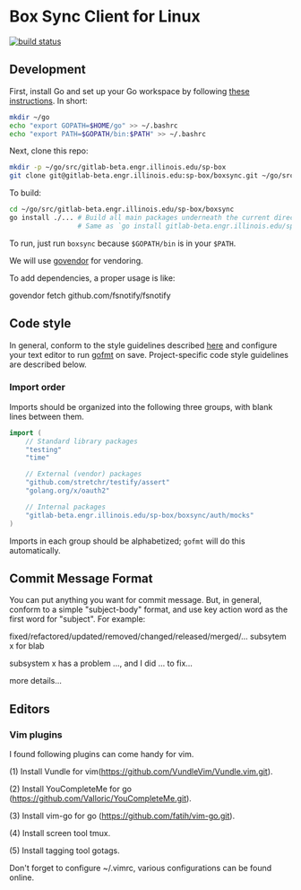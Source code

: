 # Box Sync Client for Linux

[![build status](https://gitlab.engr.illinois.edu/sp-box/boxsync/badges/master/build.svg)](https://gitlab.engr.illinois.edu/sp-box/boxsync/commits/master)

## Development

First, install Go and set up your Go workspace by following [these instructions](https://golang.org/doc/code.html). In short:

```bash
mkdir ~/go
echo "export GOPATH=$HOME/go" >> ~/.bashrc
echo "export PATH=$GOPATH/bin:$PATH" >> ~/.bashrc
```

Next, clone this repo:

```bash
mkdir -p ~/go/src/gitlab-beta.engr.illinois.edu/sp-box
git clone git@gitlab-beta.engr.illinois.edu:sp-box/boxsync.git ~/go/src/gitlab-beta.engr.illinois.edu/sp-box/boxsync
```

To build:

```bash
cd ~/go/src/gitlab-beta.engr.illinois.edu/sp-box/boxsync
go install ./... # Build all main packages underneath the current directory and install in $GOPATH/bin
                 # Same as `go install gitlab-beta.engr.illinois.edu/sp-box/boxsync/cmd/boxsync` in this case
```

To run, just run `boxsync` because `$GOPATH/bin` is in your `$PATH`.

We will use [govendor](https://github.com/kardianos/govendor) for vendoring.

To add dependencies, a proper usage is like:

govendor fetch github.com/fsnotify/fsnotify

## Code style

In general, conform to the style guidelines described [here](https://github.com/golang/go/wiki/CodeReviewComments) and configure your text editor to run [gofmt](https://golang.org/cmd/gofmt/) on save. Project-specific code style guidelines are described below.

### Import order

Imports should be organized into the following three groups, with blank lines between them.

```go
import (
    // Standard library packages
    "testing"
    "time"

    // External (vendor) packages
    "github.com/stretchr/testify/assert"
    "golang.org/x/oauth2"

    // Internal packages
    "gitlab-beta.engr.illinois.edu/sp-box/boxsync/auth/mocks"
)
```

Imports in each group should be alphabetized; `gofmt` will do this automatically.

## Commit Message Format
You can put anything you want for commit message. But, in general, conform to a simple "subject-body" format, and use key action word as the first word for "subject". For example:

fixed/refactored/updated/removed/changed/released/merged/...  subsytem x for blab

subsystem x has a problem ..., and I did ... to fix...

more details...

## Editors
### Vim plugins
I found following plugins can come handy for vim.

(1) Install Vundle for vim(https://github.com/VundleVim/Vundle.vim.git).

(2) Install YouCompleteMe for go (https://github.com/Valloric/YouCompleteMe.git).

(3) Install vim-go for go (https://github.com/fatih/vim-go.git).

(4) Install screen tool tmux.

(5) Install tagging tool gotags.

Don't forget to configure ~/.vimrc, various configurations can be found online.
